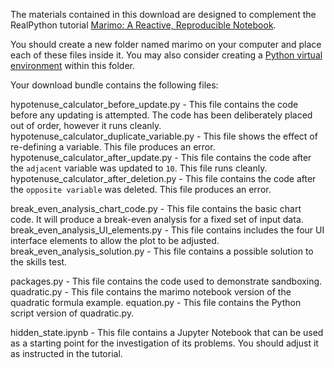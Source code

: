 The materials contained in this download are designed to complement the RealPython tutorial [Marimo: A Reactive, Reproducible Notebook](https://realpython.com/marimo-notebook-reactive-reproducible/).

You should create a new folder named marimo on your computer and place each of these files inside it. You may also consider creating a [Python virtual environment](https://realpython.com/python-virtual-environments-a-primer/) within this folder.

Your download bundle contains the following files:

hypotenuse_calculator_before_update.py        - This file contains the code before any updating is attempted.  The code has been deliberately placed out of order, however it runs cleanly.
hypotenuse_calculator_duplicate_variable.py   - This file shows the effect of re-defining a variable. This file produces an error.
hypotenuse_calculator_after_update.py         - This file contains the code after the `adjacent` variable was updated to `10`. This file runs cleanly.
hypotenuse_calculator_after_deletion.py       - This file contains the code after the `opposite variable` was deleted. This file produces an error.

break_even_analysis_chart_code.py             - This file contains the basic chart code.  It will produce a break-even analysis for a fixed set of input data.
break_even_analysis_UI_elements.py            - This file contains includes the four UI interface elements to allow the plot to be adjusted. 
break_even_analysis_solution.py               - This file contains a possible solution to the skills test. 

packages.py    - This file contains the code used to demonstrate sandboxing.
quadratic.py   - This file contains the marimo notebook version of the quadratic formula example.
equation.py    - This file contains the Python script version of quadratic.py.


hidden_state.ipynb - This file contains a Jupyter Notebook that can be used as a starting point for the investigation of its problems. You should adjust it as instructed in the tutorial. 
